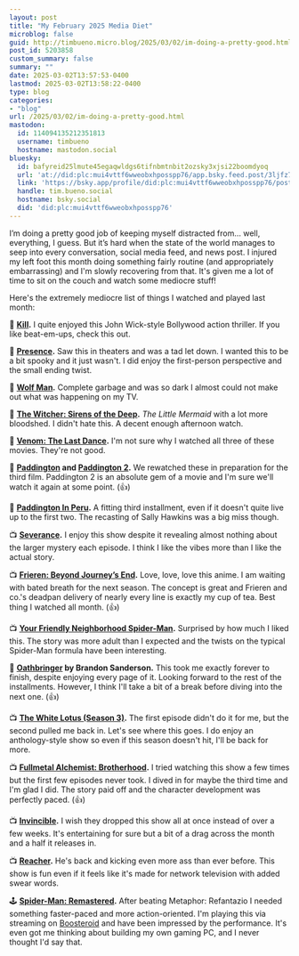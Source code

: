 ```yaml
---
layout: post
title: "My February 2025 Media Diet"
microblog: false
guid: http://timbueno.micro.blog/2025/03/02/im-doing-a-pretty-good.html
post_id: 5203858
custom_summary: false
summary: ""
date: 2025-03-02T13:57:53-0400
lastmod: 2025-03-02T13:58:22-0400
type: blog
categories:
- "blog"
url: /2025/03/02/im-doing-a-pretty-good.html
mastodon:
  id: 114094135212351813
  username: timbueno
  hostname: mastodon.social
bluesky:
  id: bafyreid25lmute45egaqwldgs6tifnbmtnbit2ozsky3xjsi22boomdyoq
  url: 'at://did:plc:mui4vttf6wweobxhposspp76/app.bsky.feed.post/3ljfz7sh7fo2b'
  link: 'https://bsky.app/profile/did:plc:mui4vttf6wweobxhposspp76/post/3ljfz7sh7fo2b'
  handle: tim.bueno.social
  hostname: bsky.social
  did: 'did:plc:mui4vttf6wweobxhposspp76'
---
```

I’m doing a pretty good job of keeping myself distracted from… well, everything, I guess. But it’s hard when the state of the world manages to seep into every conversation, social media feed, and news post. I injured my left foot this month doing something fairly routine (and appropriately embarrassing) and I'm slowly recovering from that. It's given me a lot of time to sit on the couch and watch some mediocre stuff! 

Here's the extremely mediocre list of things I watched and played last month:

🍿 **[Kill](https://en.wikipedia.org/wiki/Kill_%28film%29).** I quite enjoyed this John Wick-style Bollywood action thriller. If you like beat-em-ups, check this out.

🍿 **[Presence](https://en.wikipedia.org/wiki/Presence_%282024_film%29).** Saw this in theaters and was a tad let down. I wanted this to be a bit spooky and it just wasn't. I did enjoy the first-person perspective and the small ending twist.

🍿 **[Wolf Man](https://en.wikipedia.org/wiki/Wolf_Man_%282025_film%29).** Complete garbage and was so dark I almost could not make out what was happening on my TV.

🍿 **[The Witcher: Sirens of the Deep](https://en.wikipedia.org/wiki/The_Witcher:_Sirens_of_the_Deep).** _The Little Mermaid_ with a lot more bloodshed. I didn't hate this. A decent enough afternoon watch.

🍿 **[Venom: The Last Dance](https://en.wikipedia.org/wiki/Venom:_The_Last_Dance).** I'm not sure why I watched all three of these movies. They're not good.

🍿 **[Paddington](https://en.wikipedia.org/wiki/Paddington_%28film%29) and [Paddington 2](https://en.wikipedia.org/wiki/Paddington_2).** We rewatched these in preparation for the third film. Paddington 2 is an absolute gem of a movie and I'm sure we'll watch it again at some point. (👍)

🍿 **[Paddington In Peru](https://en.wikipedia.org/wiki/Paddington_in_Peru).** A fitting third installment, even if it doesn't quite live up to the first two. The recasting of Sally Hawkins was a big miss though.

📺 **[Severance](https://en.wikipedia.org/wiki/Severance_%28TV_series%29).** I enjoy this show despite it revealing almost nothing about the larger mystery each episode. I think I like the vibes more than I like the actual story.

📺 **[Frieren: Beyond Journey’s End](https://en.wikipedia.org/wiki/Frieren:_Beyond_Journey%27s_End).** Love, love, love this anime. I am waiting with bated breath for the next season. The concept is great and Frieren and co.'s deadpan delivery of nearly every line is exactly my cup of tea. Best thing I watched all month. (👍)

📺 **[Your Friendly Neighborhood Spider-Man](https://en.wikipedia.org/wiki/Your_Friendly_Neighborhood_Spider-Man).** Surprised by how much I liked this. The story was more adult than I expected and the twists on the typical Spider-Man formula have been interesting.

📖 **[Oathbringer](https://en.wikipedia.org/wiki/Oathbringer) by Brandon Sanderson.** This took me exactly forever to finish, despite enjoying every page of it. Looking forward to the rest of the installments. However, I think I'll take a bit of a break before diving into the next one. (👍)

📺 **[The White Lotus (Season 3)](https://en.wikipedia.org/wiki/The_White_Lotus).** The first episode didn't do it for me, but the second pulled me back in. Let's see where this goes. I do enjoy an anthology-style show so even if this season doesn't hit, I'll be back for more.

📺 **[Fullmetal Alchemist: Brotherhood](https://en.wikipedia.org/wiki/Fullmetal_Alchemist:_Brotherhood).** I tried watching this show a few times but the first few episodes never took. I dived in for maybe the third time and I'm glad I did. The story paid off and the character development was perfectly paced. (👍)

📺 **[Invincible](https://en.wikipedia.org/wiki/Invincible_%28TV_series%29).** I wish they dropped this show all at once instead of over a few weeks. It's entertaining for sure but a bit of a drag across the month and a half it releases in.

📺 **[Reacher](https://en.wikipedia.org/wiki/Reacher_%28TV_series%29).** He's back and kicking even more ass than ever before. This show is fun even if it feels like it's made for network television with added swear words.

🕹️ **[Spider-Man: Remastered](https://en.wikipedia.org/wiki/Spider-Man_(2018_video_game)).** After beating Metaphor: Refantazio I needed something faster-paced and more action-oriented. I'm playing this via streaming on [Boosteroid](https://boosteroid.com/) and have been impressed by the performance. It's even got me thinking about building my own gaming PC, and I never thought I'd say that.
